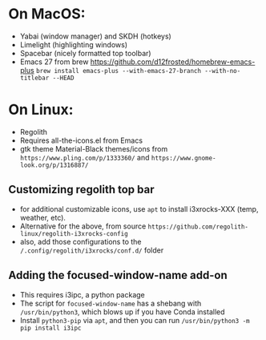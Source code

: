 
# On MacOS:
- Yabai (window manager) and SKDH (hotkeys)
- Limelight (highlighting windows)
- Spacebar (nicely formatted top toolbar)
- Emacs 27 from brew https://github.com/d12frosted/homebrew-emacs-plus
`brew install emacs-plus --with-emacs-27-branch --with-no-titlebar --HEAD`

# On Linux:
- Regolith
- Requires all-the-icons.el from Emacs
- gtk theme Material-Black themes/icons from `https://www.pling.com/p/1333360/` and `https://www.gnome-look.org/p/1316887/` 

## Customizing regolith top bar
- for additional customizable icons, use `apt` to install i3xrocks-XXX (temp, weather, etc).
- Alternative for the above, from source  `https://github.com/regolith-linux/regolith-i3xrocks-config`
- also, add those configurations to the `/.config/regolith/i3xrocks/conf.d/` folder

## Adding the focused-window-name add-on
- This requires i3ipc, a python package
- The script for `focused-window-name` has a shebang with `/usr/bin/python3`, which blows up if you have Conda installed
- Install `python3-pip` via `apt`, and then you can run `/usr/bin/python3 -m pip install i3ipc`
